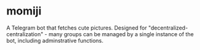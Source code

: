 # momiji
A Telegram bot that fetches cute pictures.
Designed for "decentralized-centralization" - many groups can be managed by a single instance of the bot, including adminstrative functions.
